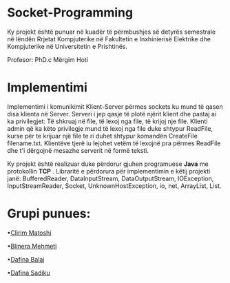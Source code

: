 # Socket-Programming
Ky projekt është punuar në kuadër të përmbushjes së detyrës semestrale në lëndën Rrjetat Kompjuterike në Fakultetin e Inxhinierisë Elektrike dhe Kompjuterike në Universitetin e Prishtinës.

Profesor: PhD.c Mërgim Hoti

# Implementimi
Implementimi i komunikimit Klient-Server përmes sockets ku mund të qasen disa klienta në Server.
Serveri i jep qasje të plotë njërit klient dhe pastaj ai ka privilegjet: Të shkruaj në file, të lexoj nga file, të krijoj nje file.
Klienti admin që ka këto privilegje mund të lexoj nga file duke shtypur ReadFile, kurse për te krijuar një file te ri duhet shtypur komandën CreateFile filename.txt.
Klientëve tjerë iu lejohet vetëm të lexojnë pra përmes ReadFile dhe t'i dërgojnë mesazhe serverit në formë teksti.

Ky projekt është realizuar duke përdorur gjuhen programuese **Java** me protokollin **TCP** .
Libraritë e përdorura për implementimin e këtij projekti janë: BufferedReader, DataInputStream, DataOutputStream, IOException, InputStreamReader, Socket, UnknownHostException, io, net, ArrayList, List.




# Grupi punues:
•[Çlirim Matoshi](https://github.com/Clirim99) 

•[Blinera Mehmeti](https://github.com/blineramehmeti1) 

•[Dafina Balaj](https://github.com/dafinabalaj) 

•[Dafina Sadiku](https://github.com/dafiinaa) 



